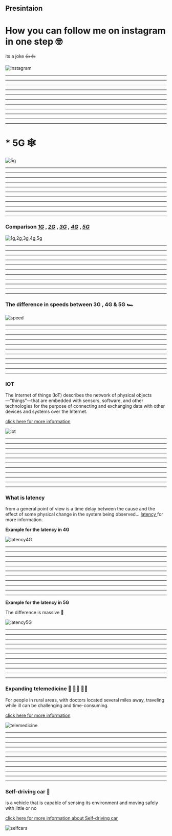## Presintaion





# How you can follow me on instagram in one step 🤓  
 its a joke  ~~👍 👍~~ 


![instagram](https://raw.githubusercontent.com/Ahmad-Hendi/Presintaion/main/Images/1.png)


___
___
___
___
___
___
___
___
___
___
___

# * 5G 🕸

![5g](https://raw.githubusercontent.com/Ahmad-Hendi/Presintaion/main/Images/2-2.png)


___
___
___
___
___
___
___
___
___
___
___

### Comparison _[1G]()_ , _[2G]()_ , _[3G]()_ , _[4G]()_ , _[5G]()_ 

![1g,2g,3g,4g,5g](https://raw.githubusercontent.com/Ahmad-Hendi/Presintaion/main/Images/3.jpeg)


___
___
___
___
___
___
___
___
___
___
___
### The difference in speeds between  3G , 4G & 5G 🏎

![speed](https://github.com/Ahmad-Hendi/Presintaion/blob/main/Images/4-4.png)

___
___
___
___
___
___
___
___
___
___
___

### IOT 
The Internet of things (IoT) describes the network of physical objects—“things”—that are embedded with sensors, software, and other technologies for the purpose of connecting and exchanging data with other devices and systems over the Internet.

[click here for more information](https://en.wikipedia.org/wiki/Internet_of_things)



![iot](https://raw.githubusercontent.com/Ahmad-Hendi/Presintaion/main/Images/5.jpg)



___
___
___
___
___
___
___
___
___
___
___

### What is latency 
from a general point of view is a time delay between the cause and the effect of some physical change in the system being observed...
[latency ](https://en.wikipedia.org/wiki/Latency_(engineering)) for more information.

__Example for the latency in 4G__


![latency4G](https://raw.githubusercontent.com/Ahmad-Hendi/Presintaion/main/Images/6.png)


___
___
___
___
___
___
___
___
___
___
___

__Example for the latency in 5G__

The difference is massive 🚀

![latency5G](https://raw.githubusercontent.com/Ahmad-Hendi/Presintaion/main/Images/7.png)


___
___
___
___
___
___
___
___
___
___
___

### Expanding telemedicine 📱 👨‍⚕️ 👩‍⚕️
For people in rural areas, with doctors located several miles away, traveling while ill can be challenging and time-consuming.

[click here for more information](https://www.business.att.com/learn/updates/how-5g-will-transform-the-healthcare-industry.html)


![telemedicine](https://raw.githubusercontent.com/Ahmad-Hendi/Presintaion/main/Images/8.png)


___
___
___
___
___
___
___
___
___
___
___

### Self-driving car 🚗

is a vehicle that is capable of sensing its environment and moving safely with little or no

[click here for more information about Self-driving car](https://en.wikipedia.org/wiki/Self-driving_car)


![selfcars](https://raw.githubusercontent.com/Ahmad-Hendi/Presintaion/main/Images/9.jpeg)





